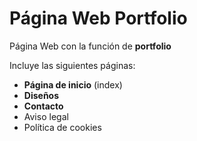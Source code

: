 # Página Web Portfolio

Página Web con la función de **portfolio**

Incluye las siguientes páginas:

- **Página de inicio** (index)
- **Diseños**
- **Contacto**
- Aviso legal
- Política de cookies



